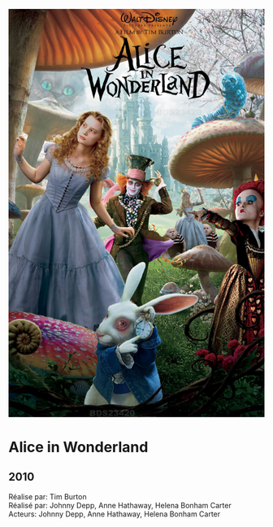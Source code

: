 ![](../Alice.jpg)

# Alice in Wonderland #
## 2010 ##

Réalise par: Tim Burton <br/>
Réalisé par: Johnny Depp, Anne Hathaway, Helena Bonham Carter <br/>
Acteurs: Johnny Depp, Anne Hathaway, Helena Bonham Carter
